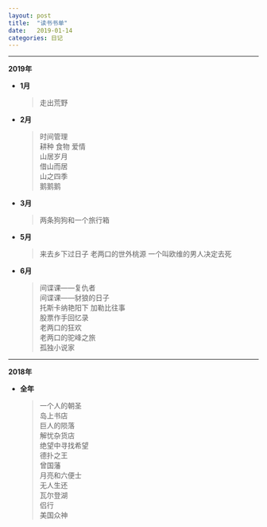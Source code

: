```yaml
---
layout: post
title:  "读书书单"
date:   2019-01-14
categories: 日记 
---
```

********
**2019年**  
* **1月**  
    > 走出荒野  
* **2月**  
    > 时间管理  
    > 耕种 食物 爱情  
    > 山居岁月  
    > 借山而居  
    > 山之四季  
    > 鹅鹅鹅  
* **3月**  
    > 两条狗狗和一个旅行箱  
* **5月**  
    > 来去乡下过日子
    > 老两口的世外桃源
    > 一个叫欧维的男人决定去死  
* **6月**  
    > 间谍课——复仇者  
    > 间谍课——豺狼的日子  
    > 托斯卡纳艳阳下 
    > 加勒比往事  
    > 股票作手回忆录  
    > 老两口的狂欢  
    > 老两口的驼峰之旅  
    > 孤独小说家  

*************

**2018年**
* **全年**
  > 一个人的朝圣  
  > 岛上书店  
  > 巨人的陨落  
  > 解忧杂货店  
  > 绝望中寻找希望  
  > 德扑之王  
  > 曾国藩  
  > 月亮和六便士  
  > 无人生还  
  > 瓦尔登湖  
  > 侣行  
  > 美国众神  